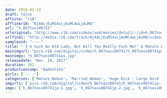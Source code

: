 ```yaml
---
date: 2019-01-13
draft: false
affsite: "r18"
afflinkr18: "NjA4LjEuMS4xLjAuMC4wLjAuMA"
url: "h_067nass00741"
urloriginal: "http://www.r18.com/videos/vod/movies/detail/-/id=h_067nass00741"
urlfinal: "http://media.r18.com/track/NjA4LjEuMS4xLjAuMC4wLjAuMA/videos/vod/movies/detail/-/id=h_067nass00741"
samplevid: "----"
title: "'I'm Such An Old Lady, But Will You Really Fuck Me?' A Mature Woman Who Gets Mega Sized Cocks Plunged Into Her Over And Over For Multiple Orgasms In Tongue Twisting Deep And Rich Sex 280 Minutes"
mainimgurl: "pics.r18.com/digital/video/h_067nass00741/h_067nass00741ps.jpg"
mainimgs: "h_067nass00741ps.jpg"
releasedate: "Nov. 24, 2017"
duration: 282
productioncomp: "Nadeshiko"
girls: ['----']
categories: ['Mature Woman', 'Married Woman', 'Huge Dick - Large Dick', 'Over 4 Hours']
imgurls: ['pics.r18.com/digital/video/h_067nass00741/h_067nass00741jp-1.jpg', 'pics.r18.com/digital/video/h_067nass00741/h_067nass00741jp-2.jpg', 'pics.r18.com/digital/video/h_067nass00741/h_067nass00741jp-3.jpg', 'pics.r18.com/digital/video/h_067nass00741/h_067nass00741jp-4.jpg', 'pics.r18.com/digital/video/h_067nass00741/h_067nass00741jp-5.jpg', 'pics.r18.com/digital/video/h_067nass00741/h_067nass00741jp-6.jpg', 'pics.r18.com/digital/video/h_067nass00741/h_067nass00741jp-7.jpg', 'pics.r18.com/digital/video/h_067nass00741/h_067nass00741jp-8.jpg', 'pics.r18.com/digital/video/h_067nass00741/h_067nass00741jp-9.jpg', 'pics.r18.com/digital/video/h_067nass00741/h_067nass00741jp-10.jpg', 'pics.r18.com/digital/video/h_067nass00741/h_067nass00741jp-11.jpg', 'pics.r18.com/digital/video/h_067nass00741/h_067nass00741jp-12.jpg', 'pics.r18.com/digital/video/h_067nass00741/h_067nass00741jp-13.jpg', 'pics.r18.com/digital/video/h_067nass00741/h_067nass00741jp-14.jpg', 'pics.r18.com/digital/video/h_067nass00741/h_067nass00741jp-15.jpg', 'pics.r18.com/digital/video/h_067nass00741/h_067nass00741jp-16.jpg', 'pics.r18.com/digital/video/h_067nass00741/h_067nass00741jp-17.jpg', 'pics.r18.com/digital/video/h_067nass00741/h_067nass00741jp-18.jpg', 'pics.r18.com/digital/video/h_067nass00741/h_067nass00741jp-19.jpg', 'pics.r18.com/digital/video/h_067nass00741/h_067nass00741jp-20.jpg']
imgs: ['h_067nass00741jp-1.jpg', 'h_067nass00741jp-2.jpg', 'h_067nass00741jp-3.jpg', 'h_067nass00741jp-4.jpg', 'h_067nass00741jp-5.jpg', 'h_067nass00741jp-6.jpg', 'h_067nass00741jp-7.jpg', 'h_067nass00741jp-8.jpg', 'h_067nass00741jp-9.jpg', 'h_067nass00741jp-10.jpg', 'h_067nass00741jp-11.jpg', 'h_067nass00741jp-12.jpg', 'h_067nass00741jp-13.jpg', 'h_067nass00741jp-14.jpg', 'h_067nass00741jp-15.jpg', 'h_067nass00741jp-16.jpg', 'h_067nass00741jp-17.jpg', 'h_067nass00741jp-18.jpg', 'h_067nass00741jp-19.jpg', 'h_067nass00741jp-20.jpg']
---
```

